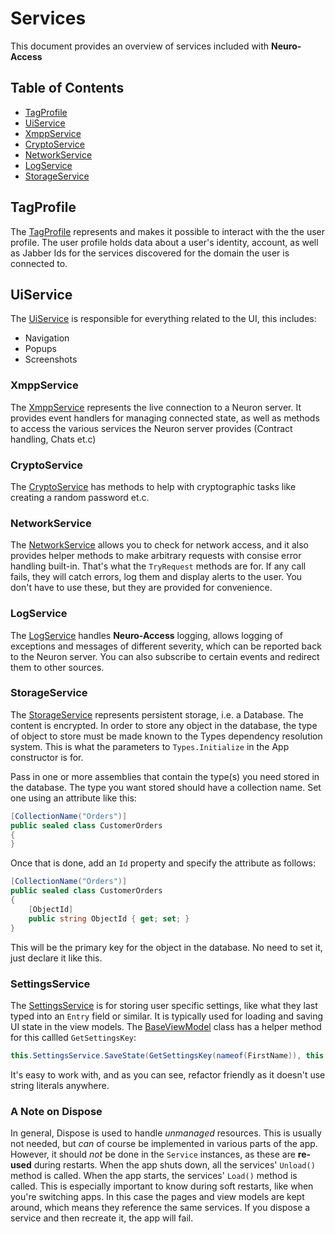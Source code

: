 # Services

This document provides an overview of services included with **Neuro-Access**

## Table of Contents

- [TagProfile](#tagprofile)
- [UiService](#uiservice)
- [XmppService](#xmppservice)
- [CryptoService](#cryptoservice)
- [NetworkService](#networkservice)
- [LogService](#logservice)
- [StorageService](#storageservice)

## TagProfile

The [TagProfile](../NeuroAccessMaui/Services/Tag/ITagProfile.cs) represents and makes it possible to interact with the the user profile. The user profile holds data about a user's identity, account, as well as Jabber Ids for the services discovered for the domain the user is connected to.

## UiService

The [UiService](../NeuroAccessMaui/Services/UI/IUiService.cs) is responsible for everything related to the UI, this includes:

- Navigation
- Popups
- Screenshots

### XmppService ###

The [XmppService](../NeuroAccessMaui/Services/Xmpp/IXmppService.cs) represents the live connection to a Neuron server.
It provides event handlers for managing connected state, as well as methods to access the various services the Neuron server provides (Contract handling, Chats et.c)

### CryptoService ###

The [CryptoService](../NeuroAccessMaui/Services/ICryptoService.cs) has methods to help with cryptographic tasks like creating a random password et.c.

### NetworkService ###

The [NetworkService](../NeuroAccessMaui/Services/Network/INetworkService.cs) allows you to check for network access, and it also provides helper methods
to make arbitrary requests with consise error handling built-in. That's what the `TryRequest` methods are for.
If any call fails, they will catch errors, log them and display alerts to the user. You don't have to use these, but they are provided for convenience.

### LogService ###

The [LogService](../NeuroAccessMaui/Services/EventLog/ILogService.cs) handles **Neuro-Access** logging, allows logging of exceptions and messages of different severity, which can be reported back to the Neuron server. You can also subscribe to certain events and redirect them to other sources.

### StorageService ###

The [StorageService](../NeuroAccessMaui/Services/Storage/IStorageService.cs) represents persistent storage, i.e. a Database. The content is encrypted. In order to
store any object in the database, the type of object to store must be made known to the Types dependency resolution system. This is what the parameters to `Types.Initialize` in the App constructor is for.

Pass in one or more assemblies that contain the type(s) you need stored in the database.
The type you want stored should have a collection name. Set one using an attribute like this:

```csharp
[CollectionName("Orders")]
public sealed class CustomerOrders
{
}
```

Once that is done, add an `Id` property and specify the attribute as follows:

```csharp
[CollectionName("Orders")]
public sealed class CustomerOrders
{
    [ObjectId]
    public string ObjectId { get; set; }
}
```

This will be the primary key for the object in the database. No need to set it, just declare it like this.

### SettingsService ###

The [SettingsService](../NeuroAccessMaui/Services/Settings/ISettingsService.cs) is for storing user specific settings, like what they last typed into an 
`Entry` field or similar. It is typically used for loading and saving UI state in the view models. The 
[BaseViewModel](../NeuroAccessMaui/UI/Pages/BaseViewModel.cs) class has a helper method for this callled `GetSettingsKey`:

```csharp
this.SettingsService.SaveState(GetSettingsKey(nameof(FirstName)), this.FirstName);
```

It's easy to work with, and as you can see, refactor friendly as it doesn't use string literals anywhere.

### A Note on Dispose ###

In general, Dispose is used to handle _unmanaged_ resources. This is usually not needed, but _can_ of course be implemented
in various parts of the app. However, it should _not_ be done in the `Service` instances, as these are **re-used** during restarts.
When the app shuts down, all the services' `Unload()` method is called. When the app starts, the services' `Load()` method is called.
This is especially important to know during soft restarts, like when you're switching apps. In this case the pages and view models are kept around,
which means they reference the same services. If you dispose a service and then recreate it, the app will fail.
